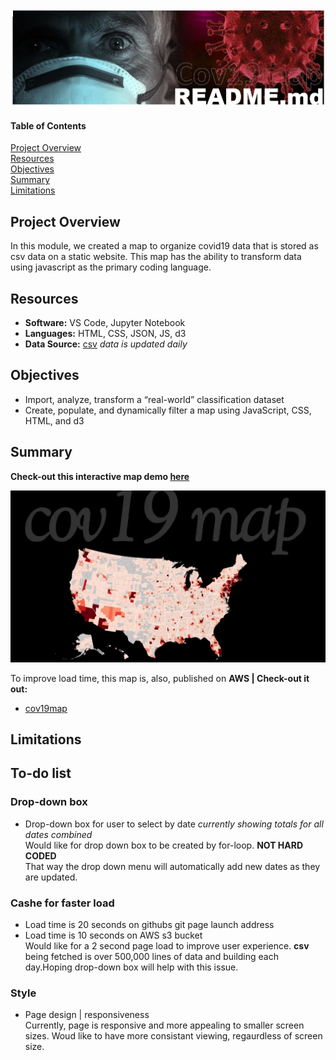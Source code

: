 ![header_pic](/header.png)
 
#### Table of Contents  

[Project Overview](#project-overview)  
[Resources](#resources)  
[Objectives](#objectives)  
[Summary](#summary)  
[Limitations](#limitations)  
  
## Project Overview  
In this module, we created a map to organize covid19 data that is stored as csv data on a static website. This map has the ability to transform data using javascript as the primary coding language.  

## Resources  
- **Software:** VS Code, Jupyter Notebook   
- **Languages:** HTML, CSS, JSON, JS, d3  
- **Data Source:** [csv](https://raw.githubusercontent.com/nytimes/covid-19-data/master/us-counties.csv) *data is updated daily*    

## Objectives  
- Import, analyze, transform a “real-world” classification dataset  
- Create, populate, and dynamically filter a map using JavaScript, CSS, HTML, and d3  

## Summary  
**Check-out this interactive map demo [here](https://shannon-goddard.github.io/COV19MAP/)**  

![](/cov19gif.gif)  

To improve load time, this map is, also, published on **AWS | Check-out it out:**
- [cov19map](http://cov19bucket.s3-website.us-east-2.amazonaws.com/)  

## Limitations  
## To-do list  
### Drop-down box
- Drop-down box for user to select by date *currently showing totals for all dates combined*  
Would like for drop down box to be created by for-loop. **NOT HARD CODED**  
That way the drop down menu will automatically add new dates as they are updated.  

### Cashe for faster load
- Load time is 20 seconds on githubs git page launch address
- Load time is 10 seconds on AWS s3 bucket  
Would like for a 2 second page load to improve user experience. **csv** being fetched is over 500,000 lines of data and building each day.Hoping drop-down box will help with this issue.  

### Style  
- Page design | responsiveness  
Currently, page is responsive and more appealing to smaller screen sizes. Woud like to have more consistant viewing, regaurdless of screen size.
